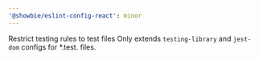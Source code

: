 ```yaml
---
'@showbie/eslint-config-react': minor
---
```


Restrict testing rules to test files
Only extends `testing-library` and `jest-dom` configs for \*.test. files.
